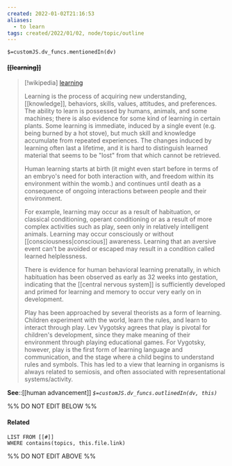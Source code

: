 ```yaml
---
created: 2022-01-02T21:16:53 
aliases:
  - to learn
tags: created/2022/01/02, node/topic/outline
---
```

`$=customJS.dv_funcs.mentionedIn(dv)`

#### <s class="topic-title">[[learning]]</s>

> [!wikipedia] [learning](https://en.wikipedia.org/wiki/Learning)
> 
> Learning is the process of acquiring new understanding, [[knowledge]], behaviors, skills, values, attitudes, and preferences. The ability to learn is possessed by humans, animals, and some machines; there is also evidence for some kind of learning in certain plants. Some learning is immediate, induced by a single event (e.g. being burned by a hot stove), but much skill and knowledge accumulate from repeated experiences. The changes induced by learning often last a lifetime, and it is hard to distinguish learned material that seems to be "lost" from that which cannot be retrieved.
> 
> Human learning starts at birth (it might even start before in terms of an embryo's need for both interaction with, and freedom within its environment within the womb.) and continues until death as a consequence of ongoing interactions between people and their environment. 
> 
> For example, learning may occur as a result of habituation, or classical conditioning, operant conditioning or as a result of more complex activities such as play, seen only in relatively intelligent animals. Learning may occur consciously or without [[consciousness|conscious]] awareness. Learning that an aversive event can't be avoided or escaped may result in a condition called learned helplessness. 
> 
> There is evidence for human behavioral learning prenatally, in which habituation has been observed as early as 32 weeks into gestation, indicating that the [[central nervous system]] is sufficiently developed and primed for learning and memory to occur very early on in development. 
> 
> Play has been approached by several theorists as a form of learning. Children experiment with the world, learn the rules, and learn to interact through play. Lev Vygotsky agrees that play is pivotal for children's development, since they make meaning of their environment through playing educational games. For Vygotsky, however, play is the first form of learning language and communication, and the stage where a child begins to understand rules and symbols. This has led to a view that learning in organisms is always related to semiosis, and often associated with representational systems/activity.
>


**See**::[[human advancement]]
*`$=customJS.dv_funcs.outlinedIn(dv, this)`*

%% DO NOT EDIT BELOW %%
#### Related 
```dataview
LIST FROM [[#]]
WHERE contains(topics, this.file.link)
```
%% DO NOT EDIT ABOVE %%
